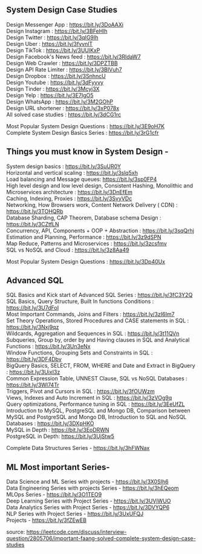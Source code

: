## System Design Case Studies

Design Messenger App : https://bit.ly/3DoAAXi  
Design Instagram : https://bit.ly/3BFeHlh  
Design Twitter : https://bit.ly/3qIG9Ih  
Design Uber : https://bit.ly/3fyvnlT  
Design TikTok : https://bit.ly/3UUlKxP  
Design Facebook's News feed : https://bit.ly/3RldaW7  
Design Web Crawler : https://bit.ly/3DPZTBB  
Design API Rate Limiter : https://bit.ly/3BIVuh7  
Design Dropbox : https://bit.ly/3SnhncU  
Design Youtube : https://bit.ly/3dFyvvy  
Design Tinder : https://bit.ly/3Mcyj3X  
Design Yelp : https://bit.ly/3E7IgO5  
Design WhatsApp : https://bit.ly/3M2GOhP  
Design URL shortener : https://bit.ly/3xP078x  
All solved case studies : https://bit.ly/3dCG1rc

Most Popular System Design Questions : https://bit.ly/3E9oH7K  
Complete System Design Basics Series : https://bit.ly/3rG1cfr

## Things you must know in System Design -

System design basics : https://bit.ly/3SuUR0Y  
Horizontal and vertical scaling : https://bit.ly/3slq5xh  
Load balancing and Message queues: https://bit.ly/3sp0FP4  
High level design and low level design, Consistent Hashing, Monolithic and Microservices architecture : https://bit.ly/3DnEfEm  
Caching, Indexing, Proxies : https://bit.ly/3SvyVDc  
Networking, How Browsers work, Content Network Delivery ( CDN) : https://bit.ly/3TOHQRb  
Database Sharding, CAP Theorem, Database schema Design : https://bit.ly/3CZtfLN  
Concurrency, API, Components + OOP + Abstraction : https://bit.ly/3sqQrhj  
Estimation and Planning, Performance : https://bit.ly/3z9dSPN  
Map Reduce, Patterns and Microservices : https://bit.ly/3zcsfmv  
SQL vs NoSQL and Cloud : https://bit.ly/3z8Aa49

Most Popular System Design Questions : https://bit.ly/3Dp40Ux

## Advanced SQL

SQL Basics and Kick start of Advanced SQL Series : https://bit.ly/3fC3Y2Q  
SQL Basics, Query Structure, Built In functions Conditions : https://bit.ly/3U7dFoI  
Most Important Commands, Joins and Filters : https://bit.ly/3zI6Im7  
Set Theory Operations, Stored Procedures and CASE statements in SQL : https://bit.ly/3Nxj9qz  
Wildcards, Aggregation and Sequences in SQL : https://bit.ly/3t11QVn  
Subqueries, Group by, order by and Having clauses in SQL and Analytical Functions : https://bit.ly/3Un3eNx  
Window Functions, Grouping Sets and Constraints in SQL : https://bit.ly/3DF4Dbv  
BigQuery Basics, SELECT, FROM, WHERE and Date and Extract in BigQuery : https://bit.ly/3UixI3z  
Common Expression Table, UNNEST Clause, SQL vs NoSQL Databases : https://bit.ly/3WI74Tr  
Triggers, Pivot and Cursors in SQL : https://bit.ly/3fOUWzm  
Views, Indexes and Auto Increment in SQL : https://bit.ly/3zVOg9q  
Query optimizations, Performance tuning in SQL : https://bit.ly/3EeUfZL  
Introduction to MySQL, PostgreSQL and Mongo DB, Comparison between MySQL and PostgreSQL and Mongo
DB, Introduction to SQL and NoSQL Databases : https://bit.ly/3DXpHKO  
MySQL in Depth : https://bit.ly/3EoDRWN  
PostgreSQL in Depth: https://bit.ly/3UjStw5

Complete Data Structures Series - https://bit.ly/3hFWNax

## ML Most important Series-

Data Science and ML Series with projects - https://bit.ly/3X0SIh6  
Data Engineering Series with projects Series - https://bit.ly/3hEQeom  
MLOps Series - https://bit.ly/3O1TEO9  
Deep Learning Series with Project Series - https://bit.ly/3UVjWUO  
Data Analytics Series with Project Series - https://bit.ly/3DVYQP6  
NLP Series with Project Series - https://bit.ly/3UxUFQJ  
Projects - https://bit.ly/3fZEwEB

source: https://leetcode.com/discuss/interview-question/2805706/important-faang-solved-complete-system-design-case-studies
